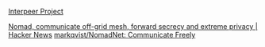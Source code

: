 
[Interpeer Project](https://interpeer.io/)

[Nomad, communicate off-grid mesh, forward secrecy and extreme privacy | Hacker News](https://news.ycombinator.com/item?id=41253922)
[markqvist/NomadNet: Communicate Freely](https://github.com/markqvist/NomadNet)
